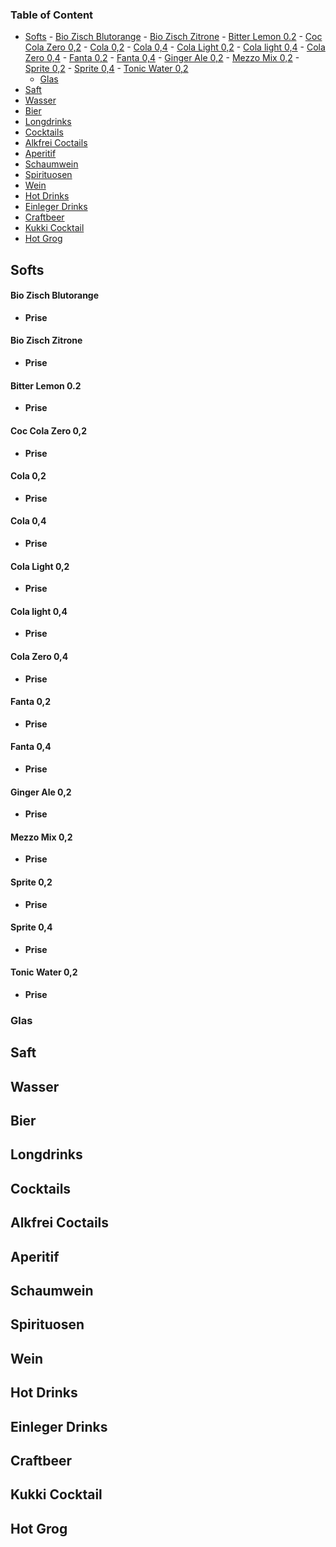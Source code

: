 ### Table of Content
<!-- TOC -->

- [Softs](#softs)
        - [Bio Zisch Blutorange](#bio-zisch-blutorange)
        - [Bio Zisch Zitrone](#bio-zisch-zitrone)
        - [Bitter Lemon 0.2](#bitter-lemon-02)
        - [Coc Cola Zero 0,2](#coc-cola-zero-02)
        - [Cola 0,2](#cola-02)
        - [Cola 0,4](#cola-04)
        - [Cola Light 0,2](#cola-light-02)
        - [Cola light 0,4](#cola-light-04)
        - [Cola Zero 0,4](#cola-zero-04)
        - [Fanta 0,2](#fanta-02)
        - [Fanta 0,4](#fanta-04)
        - [Ginger Ale 0,2](#ginger-ale-02)
        - [Mezzo Mix 0,2](#mezzo-mix-02)
        - [Sprite 0,2](#sprite-02)
        - [Sprite 0,4](#sprite-04)
        - [Tonic Water 0,2](#tonic-water-02)
    - [Glas](#glas)
- [Saft](#saft)
- [Wasser](#wasser)
- [Bier](#bier)
- [Longdrinks](#longdrinks)
- [Cocktails](#cocktails)
- [Alkfrei Coctails](#alkfrei-coctails)
- [Aperitif](#aperitif)
- [Schaumwein](#schaumwein)
- [Spirituosen](#spirituosen)
- [Wein](#wein)
- [Hot Drinks](#hot-drinks)
- [Einleger Drinks](#einleger-drinks)
- [Craftbeer](#craftbeer)
- [Kukki Cocktail](#kukki-cocktail)
- [Hot Grog](#hot-grog)

<!-- /TOC -->




## Softs
#### Bio Zisch Blutorange

- **Prise**
#### Bio Zisch Zitrone
- **Prise**
#### Bitter Lemon 0.2
- **Prise**
#### Coc Cola Zero 0,2
- **Prise**
#### Cola 0,2
- **Prise**
#### Cola 0,4
- **Prise**
#### Cola Light 0,2
- **Prise**
#### Cola light 0,4
- **Prise**
#### Cola Zero 0,4
- **Prise**
#### Fanta 0,2
- **Prise**
#### Fanta 0,4
- **Prise**
#### Ginger Ale 0,2
- **Prise**
#### Mezzo Mix 0,2
- **Prise**
#### Sprite 0,2
- **Prise**
#### Sprite 0,4
- **Prise**
#### Tonic Water 0,2
- **Prise**
### Glas
## Saft
## Wasser
## Bier
## Longdrinks
## Cocktails
## Alkfrei Coctails
## Aperitif
## Schaumwein
## Spirituosen
## Wein
## Hot Drinks
## Einleger Drinks
## Craftbeer
## Kukki Cocktail
## Hot Grog






